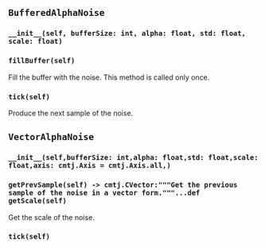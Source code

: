 ## `BufferedAlphaNoise`

### `__init__(self, bufferSize: int, alpha: float, std: float, scale: float)`

### `fillBuffer(self)`

Fill the buffer with the noise. This method is called only once.

### `tick(self)`

Produce the next sample of the noise.

## `VectorAlphaNoise`

### `__init__(self,bufferSize: int,alpha: float,std: float,scale: float,axis: cmtj.Axis = cmtj.Axis.all,)`

### `getPrevSample(self) -> cmtj.CVector:"""Get the previous sample of the noise in a vector form."""...def getScale(self)`

Get the scale of the noise.

### `tick(self)`
